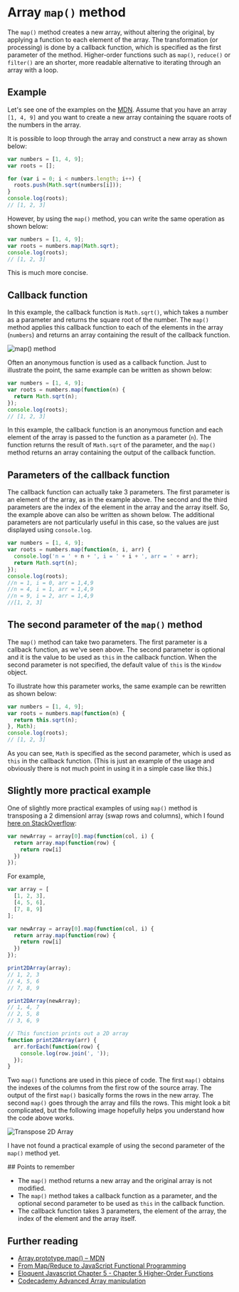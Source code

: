 ﻿# Array `map()` method

The `map()` method creates a new array, without altering the original, by applying a function to each element of the array. The transformation (or processing) is done by a callback function, which is specified as the first parameter of the method. Higher-order functions such as `map()`, `reduce()` or `filter()` are an shorter, more readable alternative to iterating through an array with a loop.

## Example

Let's see one of the examples on the [MDN](https://developer.mozilla.org/en-US/docs/Web/JavaScript/Reference/Global_Objects/Array/map). Assume that you have an array `[1, 4, 9]` and you want to create a new array containing the square roots of the numbers in the array.

It is possible to loop through the array and construct a new array as shown below:

```javascript
var numbers = [1, 4, 9];
var roots = [];

for (var i = 0; i < numbers.length; i++) {
  roots.push(Math.sqrt(numbers[i]));
}
console.log(roots);
// [1, 2, 3]
```

However, by using the `map()` method, you can write the same operation as shown below:

```javascript
var numbers = [1, 4, 9];
var roots = numbers.map(Math.sqrt);
console.log(roots);
// [1, 2, 3]
```

This is much more concise.

## Callback function

In this example, the callback function is `Math.sqrt()`, which takes a number as a parameter and returns the square root of the number. The `map()` method applies this callback function to each of the elements in the array (`numbers`) and returns an array containing the result of the callback function.

![map() method](images/Array.map.png)

Often an anonymous function is used as a callback function. Just to illustrate the point, the same example can be written as shown below:

```javascript
var numbers = [1, 4, 9];
var roots = numbers.map(function(n) {
  return Math.sqrt(n);
});
console.log(roots);
// [1, 2, 3]
```

In this example, the callback function is an anonymous function and each element of the array is passed to the function as a parameter (`n`). The function returns the result of `Math.sqrt` of the parameter, and the `map()` method returns an array containing the output of the callback function.

## Parameters of the callback function

The callback function can actually take 3 parameters. The first parameter is an element of the array, as in the example above. The second and the third parameters are the index of the element in the array and the array itself. So, the example above can also be written as shown below. The additional parameters are not particularly useful in this case, so the values are just displayed using `console.log`.

```javascript
var numbers = [1, 4, 9];
var roots = numbers.map(function(n, i, arr) {
  console.log('n = ' + n + ', i = ' + i + ', arr = ' + arr);
  return Math.sqrt(n);
});
console.log(roots);
//n = 1, i = 0, arr = 1,4,9
//n = 4, i = 1, arr = 1,4,9
//n = 9, i = 2, arr = 1,4,9
//[1, 2, 3]
```

## The second parameter of the `map()` method

The `map()` method can take two parameters. The first parameter is a callback function, as we've seen above. The second parameter is optional and it is the value to be used as `this` in the callback function. When the second parameter is not specified, the default value of `this` is the `Window` object.

To illustrate how this parameter works, the same example can be rewritten as shown below:

```javascript
var numbers = [1, 4, 9];
var roots = numbers.map(function(n) {
  return this.sqrt(n);
}, Math);
console.log(roots);
// [1, 2, 3]
```

As you can see, `Math` is specified as the second parameter, which is used as `this` in the callback function. (This is just an example of the usage and obviously there is not much point in using it in a simple case like this.)

## Slightly more practical example

One of slightly more practical examples of using `map()` method is transposing a 2 dimensionl array (swap rows and columns), which I found [here on StackOverflow](http://stackoverflow.com/questions/17428587/transposing-a-2d-array-in-javascript):

```javascript
var newArray = array[0].map(function(col, i) {
  return array.map(function(row) {
    return row[i]
  })
});
```

For example,

```javascript
var array = [
  [1, 2, 3],
  [4, 5, 6],
  [7, 8, 9]
];

var newArray = array[0].map(function(col, i) {
  return array.map(function(row) {
    return row[i]
  })
});

print2DArray(array);
// 1, 2, 3
// 4, 5, 6
// 7, 8, 9

print2DArray(newArray);
// 1, 4, 7
// 2, 5, 8
// 3, 6, 9

// This function prints out a 2D array
function print2DArray(arr) {
  arr.forEach(function(row) {
    console.log(row.join(', '));
  });
}
```

Two `map()` functions are used in this piece of code. The first `map()` obtains the indexes of the columns from the first row of the source array. The output of the first `map()` basically forms the rows in the new array. The second `map()` goes through the array and fills the rows. This might look a bit complicated, but the following image hopefully helps you understand how the code above works.

![Transpose 2D Array](images/transpose2dArray.gif)

I have not found a practical example of using the second parameter of the `map()` method yet.

## Points to remember

- The `map()` method returns a new array and the original array is not modified.
- The `map()` method takes a callback function as a parameter, and the optional second parameter to be used as `this` in the callback function.
- The callback function takes 3 parameters, the element of the array, the index of the element and the array itself.

## Further reading

- [Array.prototype.map() – MDN](https://developer.mozilla.org/en-US/docs/Web/JavaScript/Reference/Global_Objects/Array/map)
- [From Map/Reduce to JavaScript Functional Programming](https://hacks.mozilla.org/2015/01/from-mapreduce-to-javascript-functional-programming/)
- [Eloquent Javascript Chapter 5 - Chapter 5 Higher-Order Functions](http://eloquentjavascript.net/05_higher_order.html)
- [Codecademy Advanced Array manipulation](https://www.codecademy.com/courses/javascript-advanced-en-eQcHT/0/1)








